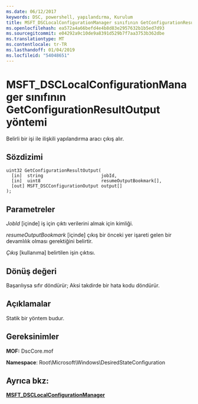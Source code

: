 ```yaml
---
ms.date: 06/12/2017
keywords: DSC, powershell, yapılandırma, Kurulum
title: MSFT_DSCLocalConfigurationManager sınıfının GetConfigurationResultOutput yöntemi
ms.openlocfilehash: ea572a4a66befd4e4b8d83e2957632b1b5ed7d93
ms.sourcegitcommit: e04292a9c10de9a8391d529b7f7aa3753b362dbe
ms.translationtype: MT
ms.contentlocale: tr-TR
ms.lasthandoff: 01/04/2019
ms.locfileid: "54048651"
---
```

# <a name="getconfigurationresultoutput-method-of-the-msftdsclocalconfigurationmanager-class"></a>MSFT_DSCLocalConfigurationManager sınıfının GetConfigurationResultOutput yöntemi

Belirli bir işi ile ilişkili yapılandırma aracı çıkış alır.

## <a name="syntax"></a>Sözdizimi

```mof
uint32 GetConfigurationResultOutput(
  [in]  string                      jobId,
  [in]  uint8                       resumeOutputBookmark[],
  [out] MSFT_DSCConfigurationOutput output[]
);
```

## <a name="parameters"></a>Parametreler

*JobId* \[içinde\] iş için çıktı verilerini almak için kimliği.

*resumeOutputBookmark* \[içinde\] çıkış bir önceki yer işareti gelen bir devamlılık olması gerektiğini belirtir.

*Çıkış* \[kullanıma\] belirtilen işin çıktısı.

## <a name="return-value"></a>Dönüş değeri

Başarılıysa sıfır döndürür; Aksi takdirde bir hata kodu döndürür.

## <a name="remarks"></a>Açıklamalar

Statik bir yöntem budur.

## <a name="requirements"></a>Gereksinimler

**MOF:** DscCore.mof

**Namespace**: Root\Microsoft\Windows\DesiredStateConfiguration

## <a name="see-also"></a>Ayrıca bkz:

[**MSFT_DSCLocalConfigurationManager**](msft-dsclocalconfigurationmanager.md)